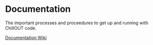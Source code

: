 # Documentation
The important processes and proceedures to get up and running with ChillOUT code.

[Documentation Wiki](https://github.com/MTHSRoboticsClub/Documentation/wiki)
